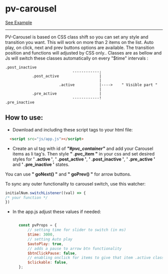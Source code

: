 # pv-carousel
[See Example](https://pouriversal.github.io/pv-carousel/)

---
PV-Carousel is based on CSS class shift so you can set any style and transition you want.
This will work on more than 2 items on the list.
Auto play, on click, next and prev buttons options are available.
The transition position and functions will adjusted by CSS only.. Classes are as bellow and Js will switch these classes automatically on every "$time" intervals :


    .post_inactive
                                  ------------;
                .post_active                  |
                                              |
                            .active           |---->    " Visible part "
                                              |
                .pre_active                   |
                                  ------------!
    .pre_inactive



## How to use:


- Download and including these script tags to your html file:

```html
  <script src="js/app.js"></script>
```

- Create an ul tag with id of **_"#pvc_container"_** and add your Carousel items as li tag's.
Then style **" .pvc_item "** in your css and set desired styles for **' .active '**, **' .post_active '**, **' .post_inactive '**, **' .pre_active '** and **' .pre_inactive '** states.

You can use **" goNext() "** and **" goPrev() "** for arrow buttons.

To sync any outer functionality to carousel switch, use this watcher:

```js
initialNum.switchListener((val) => {
/* your function */
})
```


- In the app.js adjust these values if needed:

```js

      const pvProps = {
          // setting time for slider to switch (in ms)
          $time: 3000,
          // setting Auto play
          $autoPlay: true,
          // adds a pause to arrow btn functionality
          $btnClickPause: false,
          // enabling onclick for items to give that item .active class ( make the slider move )
          $clickable: false,
      };

```
